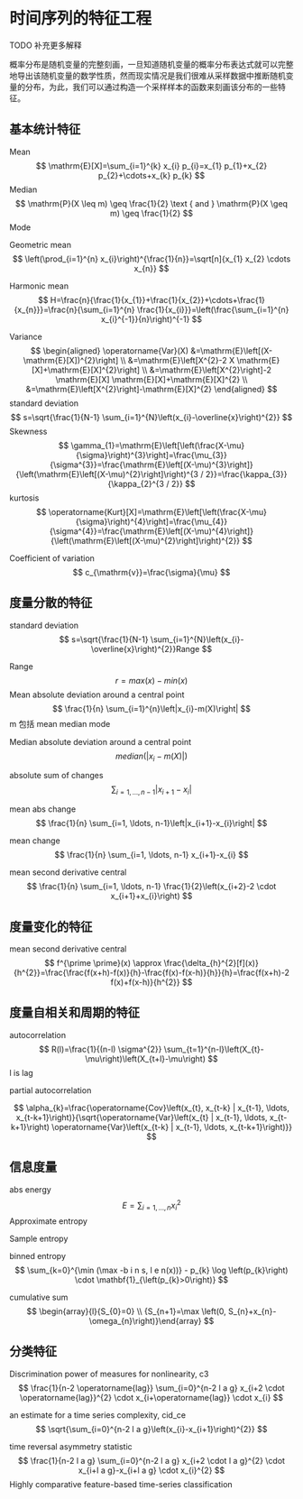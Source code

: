# 时间序列的特征工程

TODO 补充更多解释

概率分布是随机变量的完整刻画，一旦知道随机变量的概率分布表达式就可以完整地导出该随机变量的数学性质，然而现实情况是我们很难从采样数据中推断随机变量的分布，为此，我们可以通过构造一个采样样本的函数来刻画该分布的一些特征。

## 基本统计特征

Mean
$$
\mathrm{E}[X]=\sum_{i=1}^{k} x_{i} p_{i}=x_{1} p_{1}+x_{2} p_{2}+\cdots+x_{k} p_{k}
$$
Median
$$
\mathrm{P}(X \leq m) \geq \frac{1}{2} \text { and } \mathrm{P}(X \geq m) \geq \frac{1}{2}
$$
Mode

Geometric mean
$$
\left(\prod_{i=1}^{n} x_{i}\right)^{\frac{1}{n}}=\sqrt[n]{x_{1} x_{2} \cdots x_{n}}
$$


Harmonic mean
$$
H=\frac{n}{\frac{1}{x_{1}}+\frac{1}{x_{2}}+\cdots+\frac{1}{x_{n}}}=\frac{n}{\sum_{i=1}^{n} \frac{1}{x_{i}}}=\left(\frac{\sum_{i=1}^{n} x_{i}^{-1}}{n}\right)^{-1}
$$


Variance
$$
\begin{aligned} \operatorname{Var}(X) &=\mathrm{E}\left[(X-\mathrm{E}[X])^{2}\right] \\ &=\mathrm{E}\left[X^{2}-2 X \mathrm{E}[X]+\mathrm{E}[X]^{2}\right] \\ &=\mathrm{E}\left[X^{2}\right]-2 \mathrm{E}[X] \mathrm{E}[X]+\mathrm{E}[X]^{2} \\ &=\mathrm{E}\left[X^{2}\right]-\mathrm{E}[X]^{2} \end{aligned}
$$
standard deviation
$$
s=\sqrt{\frac{1}{N-1} \sum_{i=1}^{N}\left(x_{i}-\overline{x}\right)^{2}}
$$
Skewness
$$
\gamma_{1}=\mathrm{E}\left[\left(\frac{X-\mu}{\sigma}\right)^{3}\right]=\frac{\mu_{3}}{\sigma^{3}}=\frac{\mathrm{E}\left[(X-\mu)^{3}\right]}{\left(\mathrm{E}\left[(X-\mu)^{2}\right]\right)^{3 / 2}}=\frac{\kappa_{3}}{\kappa_{2}^{3 / 2}}
$$
kurtosis
$$
\operatorname{Kurt}[X]=\mathrm{E}\left[\left(\frac{X-\mu}{\sigma}\right)^{4}\right]=\frac{\mu_{4}}{\sigma^{4}}=\frac{\mathrm{E}\left[(X-\mu)^{4}\right]}{\left(\mathrm{E}\left[(X-\mu)^{2}\right]\right)^{2}}
$$



Coefficient of variation
$$
c_{\mathrm{v}}=\frac{\sigma}{\mu}
$$


## 度量分散的特征

standard deviation
$$
s=\sqrt{\frac{1}{N-1} \sum_{i=1}^{N}\left(x_{i}-\overline{x}\right)^{2}}Range
$$

Range
$$
r = max(x) - min(x)
$$
Mean absolute deviation around a central point
$$
\frac{1}{n} \sum_{i=1}^{n}\left|x_{i}-m(X)\right|
$$
m 包括 mean median mode

Median absolute deviation around a central point
$$
median(\left|x_{i}-m(X)\right|)
$$



absolute sum of changes
$$
\sum_{i=1, \ldots, n-1}\left|x_{i+1}-x_{i}\right|
$$

mean abs change
$$
\frac{1}{n} \sum_{i=1, \ldots, n-1}\left|x_{i+1}-x_{i}\right|
$$


mean change
$$
\frac{1}{n} \sum_{i=1, \ldots, n-1} x_{i+1}-x_{i}
$$


mean second derivative central
$$
\frac{1}{n} \sum_{i=1, \ldots, n-1} \frac{1}{2}\left(x_{i+2}-2 \cdot x_{i+1}+x_{i}\right)
$$



## 度量变化的特征

mean second derivative central
$$
f^{\prime \prime}(x) \approx \frac{\delta_{h}^{2}[f](x)}{h^{2}}=\frac{\frac{f(x+h)-f(x)}{h}-\frac{f(x)-f(x-h)}{h}}{h}=\frac{f(x+h)-2 f(x)+f(x-h)}{h^{2}}
$$






## 度量自相关和周期的特征

autocorrelation
$$
R(l)=\frac{1}{(n-l) \sigma^{2}} \sum_{t=1}^{n-l}\left(X_{t}-\mu\right)\left(X_{t+l}-\mu\right)
$$
l is lag

partial autocorrelation


$$
\alpha_{k}=\frac{\operatorname{Cov}\left(x_{t}, x_{t-k} | x_{t-1}, \ldots, x_{t-k+1}\right)}{\sqrt{\operatorname{Var}\left(x_{t} | x_{t-1}, \ldots, x_{t-k+1}\right) \operatorname{Var}\left(x_{t-k} | x_{t-1}, \ldots, x_{t-k+1}\right)}}
$$


## 信息度量

abs energy
$$
E=\sum_{i=1, \ldots, n} x_{i}^{2}
$$
Approximate entropy

Sample entropy

binned entropy
$$
\sum_{k=0}^{\min (\max -b i n s, l e n(x))} - p_{k} \log \left(p_{k}\right) \cdot \mathbf{1}_{\left(p_{k}>0\right)}
$$



 cumulative sum
$$
\begin{array}{l}{S_{0}=0} \\ {S_{n+1}=\max \left(0, S_{n}+x_{n}-\omega_{n}\right)}\end{array}
$$

## 分类特征

Discrimination power of measures for nonlinearity, c3
$$
\frac{1}{n-2 \operatorname{lag}} \sum_{i=0}^{n-2 l a g} x_{i+2 \cdot \operatorname{lag}}^{2} \cdot x_{i+\operatorname{lag}} \cdot x_{i}
$$


an estimate for a time series complexity, cid_ce
$$
\sqrt{\sum_{i=0}^{n-2 l a g}\left(x_{i}-x_{i+1}\right)^{2}}
$$

time reversal asymmetry statistic
$$
\frac{1}{n-2 l a g} \sum_{i=0}^{n-2 l a g} x_{i+2 \cdot l a g}^{2} \cdot x_{i+l a g}-x_{i+l a g} \cdot x_{i}^{2}
$$
Highly comparative feature-based time-series classification

